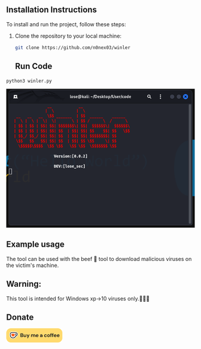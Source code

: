 ## Installation Instructions

To install and run the project, follow these steps:

1. Clone the repository to your local machine:

   ```bash
   git clone https://github.com/n0nex03/winler
   ```
   ## Run Code
 
  ```bash
python3 winler.py
```

![](https://github.com/losesec/winler/raw/3c18db9e3d6f02b4492a49412bb1f2f7d5a900a5/Screenshot%20From%202025-03-07%2010-47-41.png)

## Example usage 
The tool can be used with the beef 🍖 tool to download malicious viruses on the victim's machine. 

## Warning: 

This tool is intended for Windows xp->10 viruses only.🦠🦠🦠

## Donate 

<a href="https://ko-fi.com/n0nex03">
  <img src="https://github.com/losesec/profile/blob/a28d95b5c19b6792bbd78417b979eedb90ea8ab8/kofi1.png" alt="Support Me" width="150" />
</a>
